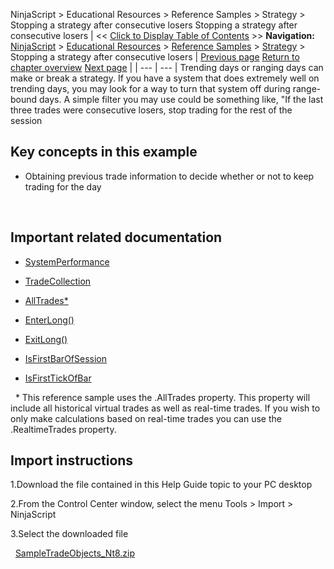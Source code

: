 ﻿
NinjaScript \> Educational Resources \> Reference Samples \> Strategy \> Stopping a strategy after consecutive losers
Stopping a strategy after consecutive losers
| \<\< [Click to Display Table of Contents](stopping_a_strategy_after_cons.md) \>\> **Navigation:**     [NinjaScript](ninjascript.md) \> [Educational Resources](educational_resources.md) \> [Reference Samples](reference_samples.md) \> [Strategy](strategy2.md) \> Stopping a strategy after consecutive losers | [Previous page](separating_logic_to_either_cal.md) [Return to chapter overview](strategy2.md) [Next page](trading_crossovers.md) |
| --- | --- |
Trending days or ranging days can make or break a strategy. If you have a system that does extremely well on trending days, you may look for a way to turn that system off during range\-bound days. A simple filter you may use could be something like, "If the last three trades were consecutive losers, stop trading for the rest of the session
 
## Key concepts in this example
- Obtaining previous trade information to decide whether or not to keep trading for the day

 
## Important related documentation
- [SystemPerformance](systemperformance.md)

- [TradeCollection](tradecollection.md)

- [AllTrades\*](alltrades.md)

- [EnterLong()](enterlong.md)

- [ExitLong()](exitlong.md)

- [IsFirstBarOfSession](isfirstbarofsession.md)

- [IsFirstTickOfBar](isfirsttickofbar.md)

 
\* This reference sample uses the .AllTrades property. This property will include all historical virtual trades as well as real\-time trades. If you wish to only make calculations based on real\-time trades you can use the .RealtimeTrades property.
 
## Import instructions
1\.Download the file contained in this Help Guide topic to your PC desktop

2\.From the Control Center window, select the menu Tools \> Import \> NinjaScript

3\.Select the downloaded file

 
[SampleTradeObjects\_Nt8\.zip](https://ninjatrader.com/support/helpGuides/nt8/samples/SampleTradeObjects_Nt8.zip)
